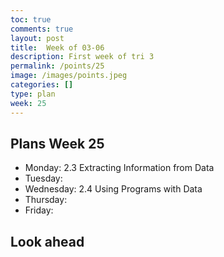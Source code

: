 ```yaml
---
toc: true
comments: true
layout: post
title:  Week of 03-06
description: First week of tri 3
permalink: /points/25
image: /images/points.jpeg
categories: []
type: plan
week: 25
---
```


## Plans Week 25
> 
- Monday: 2.3 Extracting Information from Data
- Tuesday: 
- Wednesday: 2.4 Using Programs with Data
- Thursday: 
- Friday: 

## Look ahead
> 